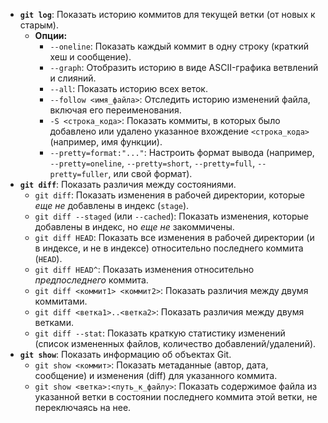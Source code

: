 *   **`git log`**: Показать историю коммитов для текущей ветки (от новых к старым).
    *   **Опции:**
        *   `--oneline`: Показать каждый коммит в одну строку (краткий хеш и сообщение).
        *   `--graph`: Отобразить историю в виде ASCII-графика ветвлений и слияний.
        *   `--all`: Показать историю всех веток.
        *   `--follow <имя_файла>`: Отследить историю изменений файла, включая его переименования.
        *   `-S <строка_кода>`: Показать коммиты, в которых было добавлено или удалено указанное вхождение `<строка_кода>` (например, имя функции).
        *   `--pretty=format:"..."`: Настроить формат вывода (например, `--pretty=oneline`, `--pretty=short`, `--pretty=full`, `--pretty=fuller`, или свой формат).
*   **`git diff`**: Показать различия между состояниями.
    *   `git diff`: Показать изменения в рабочей директории, которые *еще не* добавлены в индекс (`stage`).
    *   `git diff --staged` (или `--cached`): Показать изменения, которые добавлены в индекс, но *еще не* закоммичены.
    *   `git diff HEAD`: Показать все изменения в рабочей директории (и в индексе, и не в индексе) относительно последнего коммита (`HEAD`).
    *   `git diff HEAD^`: Показать изменения относительно *предпоследнего* коммита.
    *   `git diff <коммит1> <коммит2>`: Показать различия между двумя коммитами.
    *   `git diff <ветка1>..<ветка2>`: Показать различия между двумя ветками.
    *   `git diff --stat`: Показать краткую статистику изменений (список измененных файлов, количество добавлений/удалений).
*   **`git show`**: Показать информацию об объектах Git.
    *   `git show <коммит>`: Показать метаданные (автор, дата, сообщение) и изменения (diff) для указанного коммита.
    *   `git show <ветка>:<путь_к_файлу>`: Показать содержимое файла из указанной ветки в состоянии последнего коммита этой ветки, не переключаясь на нее.